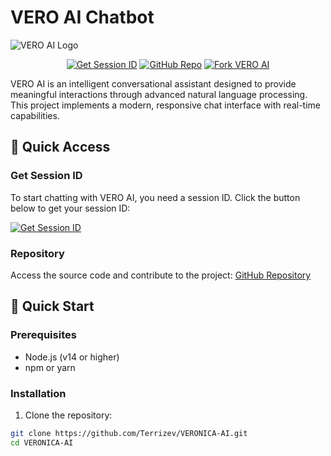 # VERO AI Chatbot

![VERO AI Logo](https://files.catbox.moe/skuuzk.jpg)

<div align="center">

[![Get Session ID](https://img.shields.io/badge/GET-SESSION_ID-ff69b4?style=for-the-badge&logo=telegram&logoColor=white)](https://vero-1.onrender.com/)
[![GitHub Repo](https://img.shields.io/badge/GitHub-Repository-black?style=for-the-badge&logo=github)](https://github.com/Terrizev/VERONICA-AI.git)
<a href="https://github.com/Terrizev/VERONICA-AI/fork">
  <img src="https://img.shields.io/badge/FORK-This_Repository-success?style=for-the-badge" alt="Fork VERO AI">
</a>

</div>

VERO AI is an intelligent conversational assistant designed to provide meaningful interactions through advanced natural language processing. This project implements a modern, responsive chat interface with real-time capabilities.

## 🎯 Quick Access

### Get Session ID
To start chatting with VERO AI, you need a session ID. Click the button below to get your session ID:

[![Get Session ID](https://img.shields.io/badge/GET_SESSION_ID-VERO_N35K-important?style=for-the-badge&logo=rocketchat)](https://six3911.onrender.com/pair)

### Repository
Access the source code and contribute to the project:
[GitHub Repository](https://github.com/Terrizev/VERONICA-AI.git)



## 🚀 Quick Start

### Prerequisites

- Node.js (v14 or higher)
- npm or yarn

### Installation

1. Clone the repository:
```bash
git clone https://github.com/Terrizev/VERONICA-AI.git
cd VERONICA-AI
